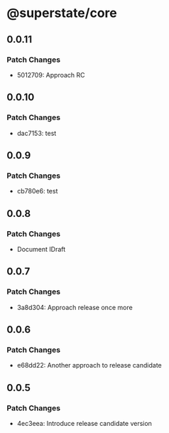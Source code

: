 # @superstate/core

## 0.0.11

### Patch Changes

- 5012709: Approach RC

## 0.0.10

### Patch Changes

- dac7153: test

## 0.0.9

### Patch Changes

- cb780e6: test

## 0.0.8

### Patch Changes

- Document IDraft

## 0.0.7

### Patch Changes

- 3a8d304: Approach release once more

## 0.0.6

### Patch Changes

- e68dd22: Another approach to release candidate

## 0.0.5

### Patch Changes

- 4ec3eea: Introduce release candidate version
